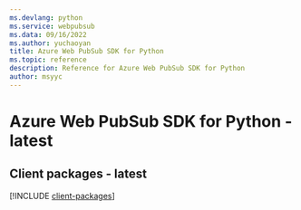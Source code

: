 ```yaml
---
ms.devlang: python
ms.service: webpubsub
ms.data: 09/16/2022
ms.author: yuchaoyan
title: Azure Web PubSub SDK for Python
ms.topic: reference
description: Reference for Azure Web PubSub SDK for Python
author: msyyc
---
```

# Azure Web PubSub SDK for Python - latest

## Client packages - latest
[!INCLUDE [client-packages](web-pubsub-client-index.md)]